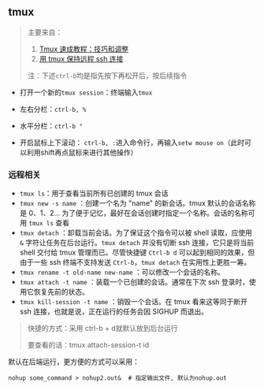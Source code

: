 ## tmux

> 主要来自：
>
> 1. [Tmux 速成教程：技巧和调整](http://blog.jobbole.com/87584/)
> 2. [用 tmux 保持远程 ssh 连接](https://bitmingw.com/2017/04/11/tmux-keep-session-alive/)
>
> 注：下述`ctrl-b`均是指先按下再松开后，按后续指令

- 打开一个新的`tmux session`：终端输入`tmux`
- 左右分栏：`ctrl-b, %`
- 水平分栏：`ctrl-b "`

- 开启鼠标上下滚动： `ctrl-b, :`进入命令行，再输入`setw mouse on`（此时可以利用shift再点鼠标来进行其他操作）

### 远程相关

- `tmux ls`：用于查看当前所有已创建的 tmux 会话
- `tmux new -s name` ：创建一个名为 "name" 的新会话。tmux 默认的会话名称是 0、1、2... 为了便于记忆，最好在会话创建时指定一个名称。会话的名称可用 `tmux ls` 查看
- `tmux detach` ：卸载当前会话。为了保证这个指令可以被 shell 读取，应使用 `&` 字符让任务在后台运行。`tmux detach` 并没有切断 ssh 连接，它只是将当前 shell 交付给 tmux 管理而已。尽管快捷键 `Ctrl-b d` 可以起到相同的效果，但由于一些 ssh 终端不支持发送 `Ctrl-b`，`tmux detach` 在实用性上更胜一筹。
- `tmux rename -t old-name new-name` ：可以修改一个会话的名称。
- `tmux attach -t name` ：装载一个已创建的会话。通常在下次 ssh 登录时，使用它恢复先前的状态。
- `tmux kill-session -t name` ：销毁一个会话。在 tmux 看来这等同于断开 ssh 连接，也就是说，正在运行的任务会因 SIGHUP 而退出。

> 快捷的方式：采用  ctrl-b + d就默认放到后台运行
>
> 要查看的话：tmux attach-session-t id

默认在后端运行，更方便的方式可以采用：

```shell
nohup some_command > nohup2.out&  # 指定输出文件, 默认为nohup.out
```

